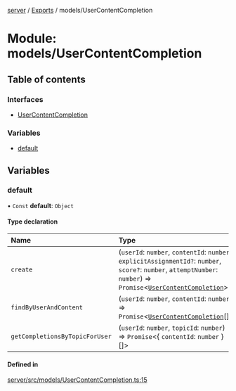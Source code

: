 [server](../README.md) / [Exports](../modules.md) / models/UserContentCompletion

# Module: models/UserContentCompletion

## Table of contents

### Interfaces

- [UserContentCompletion](../interfaces/models_UserContentCompletion.UserContentCompletion.md)

### Variables

- [default](models_UserContentCompletion.md#default)

## Variables

### default

• `Const` **default**: `Object`

#### Type declaration

| Name | Type |
| :------ | :------ |
| `create` | (`userId`: `number`, `contentId`: `number`, `explicitAssignmentId?`: `number`, `score?`: `number`, `attemptNumber`: `number`) => `Promise`\<[`UserContentCompletion`](../interfaces/models_UserContentCompletion.UserContentCompletion.md)\> |
| `findByUserAndContent` | (`userId`: `number`, `contentId`: `number`) => `Promise`\<[`UserContentCompletion`](../interfaces/models_UserContentCompletion.UserContentCompletion.md)[]\> |
| `getCompletionsByTopicForUser` | (`userId`: `number`, `topicId`: `number`) => `Promise`\<\{ `contentId`: `number`  }[]\> |

#### Defined in

[server/src/models/UserContentCompletion.ts:15](https://github.com/niklas-joh/french-learning-platform/blob/df287cd90d2fc20ebbe1da4bb7d2c97b195a5de7/server/src/models/UserContentCompletion.ts#L15)
